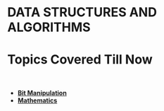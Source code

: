 <h1><b>DATA STRUCTURES AND ALGORITHMS</b></h1>
<h1>Topics Covered Till Now</h1>
<br>


<ul>
<li ><b><a href="https://github.com/kaustubh0777/DSA_CRACKED/tree/master/bit_manipulation">Bit Manipulation</a></b></li>
<li ><b><a href="https://github.com/kaustubh0777/DSA_CRACKED/tree/master/maths">Mathematics</a></b></li>
</ul